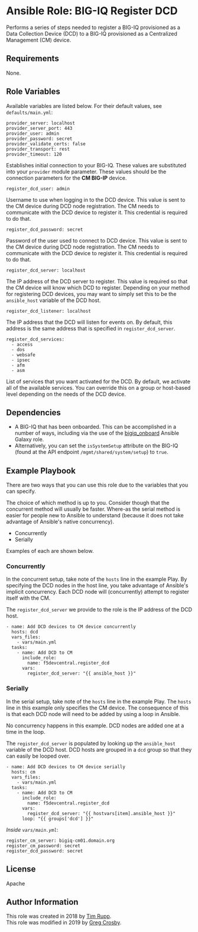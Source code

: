 # Ansible Role: BIG-IQ Register DCD

Performs a series of steps needed to register a BIG-IQ provisioned as a Data Collection
Device (DCD) to a BIG-IQ provisioned as a Centralized Management (CM) device.

## Requirements

None.

## Role Variables

Available variables are listed below. For their default values, see `defaults/main.yml`:

    provider_server: localhost
    provider_server_port: 443
    provider_user: admin
    provider_password: secret
    provider_validate_certs: false
    provider_transport: rest
    provider_timeout: 120

Establishes initial connection to your BIG-IQ. These values are substituted into
your ``provider`` module parameter. These values should be the connection parameters
for the **CM BIG-IP** device.

    register_dcd_user: admin
    
Username to use when logging in to the DCD device. This value is sent to the CM device
during DCD node registration. The CM needs to communicate with the DCD device to register
it. This credential is required to do that.

    register_dcd_password: secret

Password of the user used to connect to DCD device. This value is sent to the CM device
during DCD node registration. The CM needs to communicate with the DCD device to register
it. This credential is required to do that.

    register_dcd_server: localhost

The IP address of the DCD server to register. This value is required so that the CM device
will know which DCD to register. Depending on your method for registering DCD devices, you
may want to simply set this to be the ``ansible_host`` variable of the DCD host.

    register_dcd_listener: localhost

The IP address that the DCD will listen for events on. By default, this address is the same
address that is specified in ``register_dcd_server``.

    register_dcd_services:
      - access
      - dos
      - websafe
      - ipsec
      - afm
      - asm

List of services that you want activated for the DCD. By default, we activate all of the
available services. You can override this on a group or host-based level depending on the
needs of the DCD device.

## Dependencies

* A BIG-IQ that has been onboarded. This can be accomplished in a number of ways, including
  via the use of the [bigiq_onboard][1] Ansible Galaxy role.
* Alternatively, you can set the ``isSystemSetup`` attribute on the BIG-IQ (found at the
  API endpoint ``/mgmt/shared/system/setup``) to ``true``.

## Example Playbook

There are two ways that you can use this role due to the variables that you can specify.

The choice of which method is up to you. Consider though that the concurrent method
will usually be faster. Where-as the serial method is easier for people new to Ansible
to understand (because it does not take advantage of Ansible's native concurrency).

* Concurrently
* Serially

Examples of each are shown below.

### Concurrently

In the concurrent setup, take note of the ``hosts`` line in the example Play. By
specifying the DCD nodes in the host line, you take advantage of Ansible's implicit
concurrency. Each DCD node will (concurrently) attempt to register itself with the
CM.

The ``register_dcd_server`` we provide to the role is the IP address of the DCD
host.

    - name: Add DCD devices to CM device concurrently
      hosts: dcd
      vars_files:
        - vars/main.yml
      tasks:
        - name: Add DCD to CM
          include_role:
            name: f5devcentral.register_dcd
          vars:
            register_dcd_server: "{{ ansible_host }}"

### Serially

In the serial setup, take note of the ``hosts`` line in the example Play. The
``hosts`` line in this example only specifies the CM device. The consequence of
this is that each DCD node will need to be added by using a loop in Ansible.

No concurrency happens in this example. DCD nodes are added one at a time in the
loop. 

The ``register_dcd_server`` is populated by looking up the ``ansible_host``
variable of the DCD host. DCD hosts are grouped in a ``dcd`` group so that they
can easily be looped over.

    - name: Add DCD devices to CM device serially
      hosts: cm
      vars_files:
        - vars/main.yml
      tasks:
        - name: Add DCD to CM
          include_role:
            name: f5devcentral.register_dcd
          vars:
            register_dcd_server: "{{ hostvars[item].ansible_host }}"
          loop: "{{ groups['dcd'] }}"

*Inside `vars/main.yml`*:

    register_cm_server: bigiq-cm01.domain.org
    register_cm_password: secret
    register_dcd_password: secret

## License

Apache

## Author Information

This role was created in 2018 by [Tim Rupp](https://github.com/caphrim007).<br/>
This role was modified in 2019 by [Greg Crosby](https://github.com/crosbygw).

[1]: https://galaxy.ansible.com/f5devcentral/bigiq_onboard
